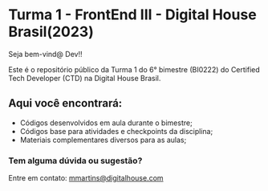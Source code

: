 # Turma 1 - FrontEnd III - Digital House Brasil(2023)

Seja bem-vind@ Dev!!

Este é o repositório público da Turma 1 do 6° bimestre (BI0222) do Certified Tech Developer (CTD) na Digital House Brasil.

## Aqui você encontrará:
- Códigos desenvolvidos em aula durante o bimestre;
- Códigos base para atividades e checkpoints da disciplina;
- Materiais complementares diversos para as aulas;

### Tem alguma dúvida ou sugestão?
Entre em contato: mmartins@digitalhouse.com
